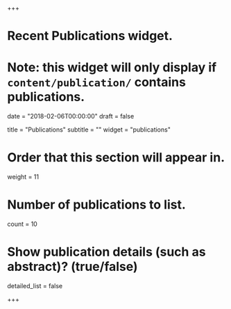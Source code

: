 +++
# Recent Publications widget.
# Note: this widget will only display if `content/publication/` contains publications.

date = "2018-02-06T00:00:00"
draft = false

title = "Publications"
subtitle = ""
widget = "publications"

# Order that this section will appear in.
weight = 11

# Number of publications to list.
count = 10

# Show publication details (such as abstract)? (true/false)
detailed_list = false

+++

